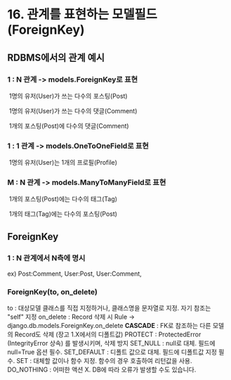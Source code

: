 # 16. 관계를 표현하는 모델필드(ForeignKey)

## RDBMS에서의 관계 예시

### 1 : N 관계 -> models.ForeignKey로 표현 

​	1명의 유저(User)가 쓰는 다수의 포스팅(Post)

​	1명의 유저(User)가 쓰는 다수의 댓글(Comment) 

​	1개의 포스팅(Post)에 다수의 댓글(Comment)

###  1 : 1 관계 -> models.OneToOneField로 표현 

​	1명의 유저(User)는 1개의 프로필(Profile)

###  M : N 관계 -> models.ManyToManyField로 표현 

​	1개의 포스팅(Post)에는 다수의 태그(Tag)

​	 1개의 태그(Tag)에는 다수의 포스팅(Post)



## ForeignKey

### 1 : N 관계에서 N측에 명시

ex) Post:Comment, User:Post, User:Comment,

### ForeignKey(to, on_delete)

to : 대상모델
	클래스를 직접 지정하거나,
	클래스명을 문자열로 지정. 자기 참조는 "self" 지정
on_delete : Record 삭제 시 Rule -> django.db.models.ForeignKey.on_delete
	**CASCADE** : FK로 참조하는 다른 모델의 Record도 삭제 (장고 1.X에서의 디폴트값)
	PROTECT : ProtectedError (IntegrityError 상속) 를 발생시키며, 삭제 방지
	SET_NULL : null로 대체. 필드에 null=True 옵션 필수.
	SET_DEFAULT : 디폴트 값으로 대체. 필드에 디폴트값 지정 필수.
	SET : 대체할 값이나 함수 지정. 함수의 경우 호출하여 리턴값을 사용.
	DO_NOTHING : 어떠한 액션 X. DB에 따라 오류가 발생할 수도 있습니다.